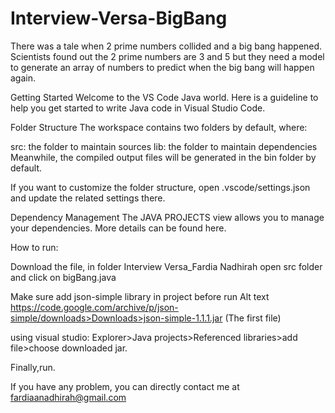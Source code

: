 # Interview-Versa-BigBang
There was a tale when 2 prime numbers collided and a big bang happened. Scientists found out the 2 prime numbers are 3 and 5 but they need a model to generate an array of numbers to predict when the big bang will happen again.

Getting Started Welcome to the VS Code Java world. Here is a guideline to help you get started to write Java code in Visual Studio Code.

Folder Structure The workspace contains two folders by default, where:

src: the folder to maintain sources lib: the folder to maintain dependencies Meanwhile, the compiled output files will be generated in the bin folder by default.

If you want to customize the folder structure, open .vscode/settings.json and update the related settings there.

Dependency Management The JAVA PROJECTS view allows you to manage your dependencies. More details can be found here.

How to run:

Download the file, in folder Interview Versa_Fardia Nadhirah open src folder and click on bigBang.java

Make sure add json-simple library in project before run Alt text https://code.google.com/archive/p/json-simple/downloads>Downloads>json-simple-1.1.1.jar (The first file)

using visual studio: Explorer>Java projects>Referenced libraries>add file>choose downloaded jar.

Finally,run.

If you have any problem, you can directly contact me at fardiaanadhirah@gmail.com
